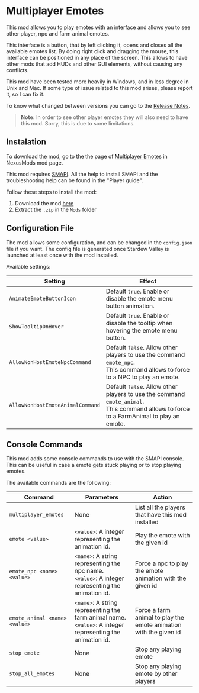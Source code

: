 
# Multiplayer Emotes

This mod allows you to play emotes with an interface and allows you to see other player, npc and farm animal emotes.

This interface is a button, that by left clicking it, opens and closes all the available emotes list. By doing right click and dragging the mouse, this interface can be positioned in any place of the screen. This allows to have other mods that add HUDs and other GUI elements, without causing any conflicts.

This mod have been tested more heavily in Windows, and in less degree in Unix and Mac.
If some type of issue related to this mod arises, please report it, so I can fix it.

To know what changed between versions you can go to the [Release Notes](/MultiplayerEmotes/release-notes.md).

> **Note:** In order to see other player emotes they will also need to have this mod. Sorry, this is due to some limitations.

## Instalation

To download the mod, go to the the page of [Multiplayer Emotes](https://www.nexusmods.com/stardewvalley/mods/2347) in NexusMods mod page.

This mod requires [SMAPI](https://smapi.io/). All the help to install SMAPI and the troubleshooting help can be found in the "Player guide".

Follow these steps to install the mod:

1. Download the mod [here](https://www.nexusmods.com/stardewvalley/mods/2347)
2. Extract the `.zip` in the `Mods` folder

## Configuration File

The mod allows some configuration, and can be changed in the `config.json` file if you want.
The config file is generated once Stardew Valley is launched at least once with the mod installed.

Available settings:

| Setting                          | Effect                                                                                                                                  |
| -------------------------------- | --------------------------------------------------------------------------------------------------------------------------------------- |
| `AnimateEmoteButtonIcon`         | Default `true`. Enable or disable the emote menu button animation.                                                                      |
| `ShowTooltipOnHover`             | Default `true`. Enable or disable the tooltip when hovering the emote menu button.                                                      |
| `AllowNonHostEmoteNpcCommand`    | Default `false`. Allow other players to use the command `emote_npc`.<br>This command allows to force to a NPC to play an emote.           |
| `AllowNonHostEmoteAnimalCommand` | Default `false`. Allow other players to use the command `emote_animal`.<br>This command allows to force to a FarmAnimal to play an emote. |

## Console Commands

This mod adds some console commands to use with the SMAPI console. This can be useful in case a emote gets stuck playing or to stop playing emotes.

The available commands are the following:

| Command                          | Parameters                                                                                                          | Action                                                            |
| -------------------------------- | ------------------------------------------------------------------------------------------------------------------- | ----------------------------------------------------------------- |
| `multiplayer_emotes`             | None                                                                                                                | List all the players that have this mod installed                 |
| `emote <value>`                  | `<value>`: A integer representing the animation id.                                                                 | Play the emote with the given id                                  |
| `emote_npc <name> <value>`       | `<name>`: A string representing the npc name.<br>`<value>`: A integer representing the animation id.                  | Force a npc to play the emote animation with the given id         |
| `emote_animal <name> <value>`    | `<name>`: A string representing the farm animal name.<br>`<value>`: A integer representing the animation id.          | Force a farm animal to play the emote animation with the given id |
| `stop_emote`                     | None                                                                                                                | Stop any playing emote                                            |
| `stop_all_emotes`                | None                                                                                                                | Stop any playing emote by other players                           |
